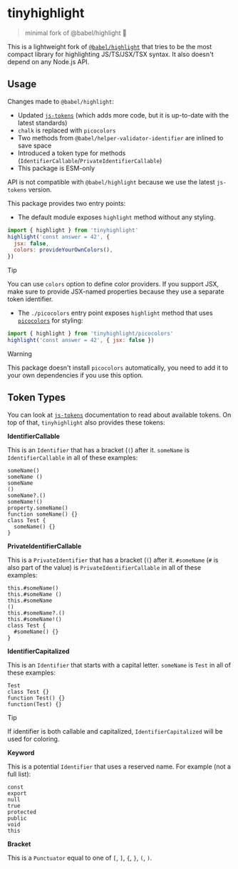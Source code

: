 # tinyhighlight

> minimal fork of @babel/highlight 🌈

This is a lightweight fork of [`@babel/highlight`](https://www.npmjs.com/package/@babel/highlight) that tries to be the most compact library for highlighting JS/TS/JSX/TSX syntax. It also doesn't depend on any Node.js API.

## Usage

Changes made to `@babel/highlight`:

- Updated [`js-tokens`](https://github.com/lydell/js-tokens) (which adds more code, but it is up-to-date with the latest standards)
- `chalk` is replaced with `picocolors`
- Two methods from `@babel/helper-validator-identifier` are inlined to save space
- Introduced a token type for methods (`IdentifierCallable`/`PrivateIdentifierCallable`)
- This package is ESM-only

API is not compatible with `@babel/highlight` because we use the latest `js-tokens` version.

This package provides two entry points:

- The default module exposes `highlight` method without any styling.

```js
import { highlight } from 'tinyhighlight'
highlight('const answer = 42', {
  jsx: false,
  colors: provideYourOwnColors(),
})
```

> [!TIP]
> You can use `colors` option to define color providers. If you support JSX, make sure to provide JSX-named properties because they use a separate token identifier.

- The `./picocolors` entry point exposes `highlight` method that uses [`picocolors`](https://www.npmjs.com/package/picocolors) for styling:

```js
import { highlight } from 'tinyhighlight/picocolors'
highlight('const answer = 42', { jsx: false })
```

> [!WARNING]
> This package doesn't install `picocolors` automatically, you need to add it to your own dependencies if you use this option.

## Token Types

You can look at [`js-tokens`](https://github.com/lydell/js-tokens) documentation to read about available tokens. On top of that, `tinyhighlight` also provides these tokens:

**IdentifierCallable**

This is an `Identifier` that has a bracket (`(`) after it. `someName` is `IdentifierCallable` in all of these examples:

```
someName()
someName ()
someName
()
someName?.()
someName!()
property.someName()
function someName() {}
class Test {
  someName() {}
}
```

**PrivateIdentifierCallable**

This is a `PrivateIdentifier` that has a bracket (`(`) after it. `#someName` (`#` is also part of the value) is `PrivateIdentifierCallable` in all of these examples:

```
this.#someName()
this.#someName ()
this.#someName
()
this.#someName?.()
this.#someName!()
class Test {
  #someName() {}
}
```

**IdentifierCapitalized**

This is an `Identifier` that starts with a capital letter. `someName` is `Test` in all of these examples:

```
Test
class Test {}
function Test() {}
function(Test) {}
```

> [!TIP]
> If identifier is both callable and capitalized, `IdentifierCapitalized` will be used for coloring.

**Keyword**

This is a potential `Identifier` that uses a reserved name. For example (not a full list):

```
const
export
null
true
protected
public
void
this
```

**Bracket**

This is a `Punctuator` equal to one of `[`, `]`, `{`, `}`, `(`, `)`.
